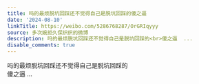 ```yaml
---
title: 吗的最烦脱坑回踩还不觉得自己是脱坑回踩的傻之逼
date: '2024-08-10'
linkTitle: https://weibo.com/5286768287/OrGRIqyyy
source: 多次婉拒久保织织的微博
description: 吗的最烦脱坑回踩还不觉得自己是脱坑回踩的<br>傻之逼  ...
disable_comments: true
---
```

吗的最烦脱坑回踩还不觉得自己是脱坑回踩的<br>傻之逼  ...